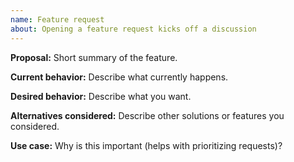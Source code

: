 ```yaml
---
name: Feature request
about: Opening a feature request kicks off a discussion
---
```


<!--

Thank you for suggesting an idea to improve this client. 

* Please add a :+1: or comment on a similar existing feature request instead of opening a new one.

-->

__Proposal:__
Short summary of the feature.

__Current behavior:__
Describe what currently happens.

__Desired behavior:__
Describe what you want.

__Alternatives considered:__
Describe other solutions or features you considered.

__Use case:__
Why is this important (helps with prioritizing requests)?
